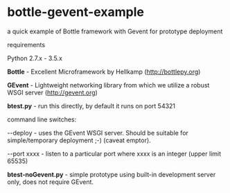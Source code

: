 # bottle-gevent-example
a quick example of Bottle framework with Gevent for prototype deployment

requirements

Python 2.7.x - 3.5.x

**Bottle** - Excellent Microframework by Hellkamp (http://bottlepy.org)

**GEvent** - Lightweight networking library from which we utilize a robust WSGI server (http://gevent.org)

**btest.py** - run this directly, by default it runs on port 54321

  command line switches:
  
  --deploy - uses the GEvent WSGI server.  Should be suitable for simple/temporary deployment ;-) (caveat emptor).
  
  --port xxxx - listen to a particular port where xxxx is an integer (upper limit 65535)

**btest-noGevent.py** - simple prototype using built-in development server only, does not require GEvent.
